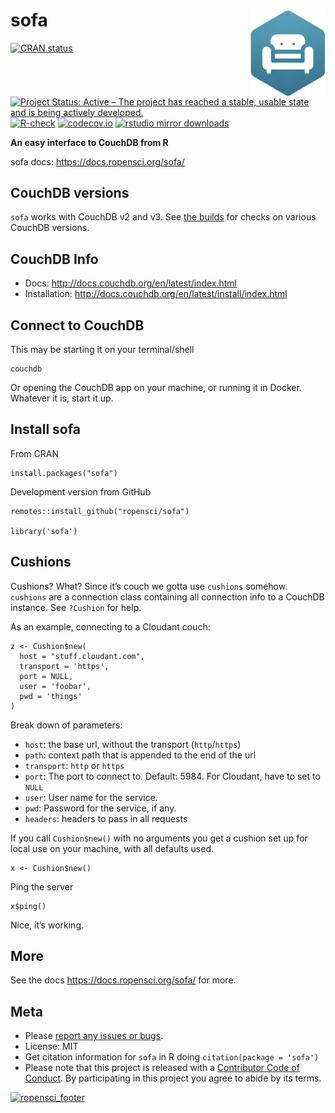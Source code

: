 # sofa <img src="man/figures/logo.png" width=120px align="right" />

<!-- badges: start -->

[![CRAN
status](https://www.r-pkg.org/badges/version/sofa)](https://CRAN.R-project.org/package=sofa)
[![Project Status: Active – The project has reached a stable, usable
state and is being actively
developed.](https://www.repostatus.org/badges/latest/active.svg)](https://www.repostatus.org/#active)
[![R-check](https://github.com/ropensci/sofa/workflows/R-check/badge.svg)](https://github.com/ropensci/sofa/actions)
[![codecov.io](https://codecov.io/github/ropensci/sofa/coverage.svg?branch=master)](https://codecov.io/github/ropensci/sofa?branch=master)
[![rstudio mirror
downloads](https://cranlogs.r-pkg.org/badges/sofa?color=ff69b4)](https://github.com/metacran/cranlogs.app)
<!-- badges: end -->

**An easy interface to CouchDB from R**

sofa docs: <https://docs.ropensci.org/sofa/>

## CouchDB versions

`sofa` works with CouchDB v2 and v3. See [the
builds](https://github.com/ropensci/sofa/actions?query=workflow%3AR-check)
for checks on various CouchDB versions.

## CouchDB Info

-   Docs: <http://docs.couchdb.org/en/latest/index.html>
-   Installation: <http://docs.couchdb.org/en/latest/install/index.html>

## Connect to CouchDB

This may be starting it on your terminal/shell

    couchdb

Or opening the CouchDB app on your machine, or running it in Docker.
Whatever it is, start it up.

## Install sofa

From CRAN

    install.packages("sofa")

Development version from GitHub

    remotes::install_github("ropensci/sofa")

    library('sofa')

## Cushions

Cushions? What? Since it’s couch we gotta use `cushions` somehow.
`cushions` are a connection class containing all connection info to a
CouchDB instance. See `?Cushion` for help.

As an example, connecting to a Cloudant couch:

    z <- Cushion$new(
      host = "stuff.cloudant.com",
      transport = 'https',
      port = NULL,
      user = 'foobar',
      pwd = 'things'
    )

Break down of parameters:

-   `host`: the base url, without the transport (`http`/`https`)
-   `path`: context path that is appended to the end of the url
-   `transport`: `http` or `https`
-   `port`: The port to connect to. Default: 5984. For Cloudant, have to
    set to `NULL`
-   `user`: User name for the service.
-   `pwd`: Password for the service, if any.
-   `headers`: headers to pass in all requests

If you call `Cushion$new()` with no arguments you get a cushion set up
for local use on your machine, with all defaults used.

    x <- Cushion$new()

Ping the server

    x$ping()

Nice, it’s working.

## More

See the docs <https://docs.ropensci.org/sofa/> for more.

## Meta

-   Please [report any issues or
    bugs](https://github.com/ropensci/sofa/issues).
-   License: MIT
-   Get citation information for `sofa` in R doing
    `citation(package = 'sofa')`
-   Please note that this project is released with a [Contributor Code
    of
    Conduct](https://github.com/ropensci/sofa/blob/master/CODE_OF_CONDUCT.md).
    By participating in this project you agree to abide by its terms.

[![ropensci\_footer](https://ropensci.org/public_images/github_footer.png)](https://ropensci.org)
